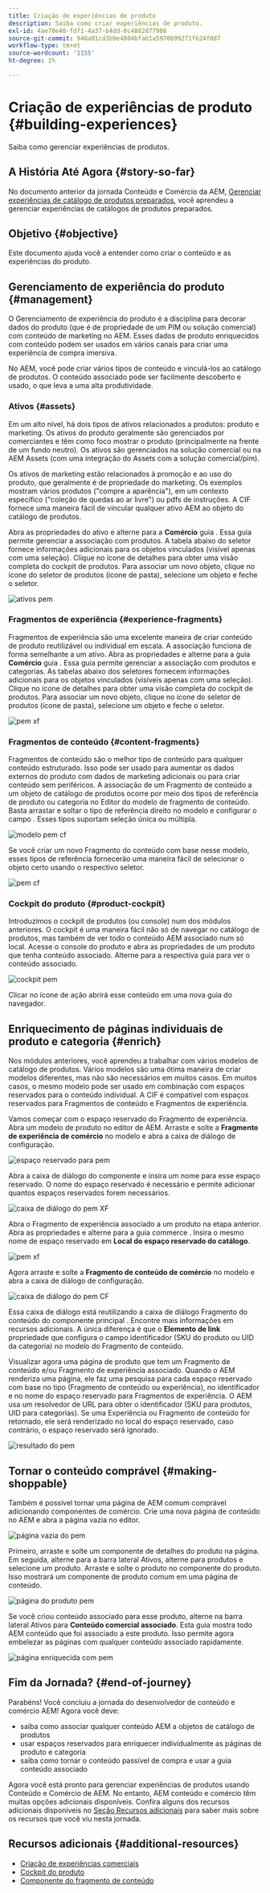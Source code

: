 ```yaml
---
title: Criação de experiências de produto
description: Saiba como criar experiências de produto.
exl-id: 4ae70e40-fdf1-4a37-b4dd-0c4882d77908
source-git-commit: 940a01cd3b9e4804bfab1a5970699271f624f087
workflow-type: tm+mt
source-wordcount: '1155'
ht-degree: 1%

---
```


# Criação de experiências de produto {#building-experiences}

Saiba como gerenciar experiências de produtos.

## A História Até Agora {#story-so-far}

No documento anterior da jornada Conteúdo e Comércio da AEM, [Gerenciar experiências de catálogo de produtos preparados](staged-catalog.md), você aprendeu a gerenciar experiências de catálogos de produtos preparados.

## Objetivo {#objective}

Este documento ajuda você a entender como criar o conteúdo e as experiências do produto.

## Gerenciamento de experiência do produto {#management}

O Gerenciamento de experiência do produto é a disciplina para decorar dados do produto (que é de propriedade de um PIM ou solução comercial) com conteúdo de marketing no AEM. Esses dados de produto enriquecidos com conteúdo podem ser usados em vários canais para criar uma experiência de compra imersiva.

No AEM, você pode criar vários tipos de conteúdo e vinculá-los ao catálogo de produtos. O conteúdo associado pode ser facilmente descoberto e usado, o que leva a uma alta produtividade.

### Ativos {#assets}

Em um alto nível, há dois tipos de ativos relacionados a produtos: produto e marketing. Os ativos do produto geralmente são gerenciados por comerciantes e têm como foco mostrar o produto (principalmente na frente de um fundo neutro). Os ativos são gerenciados na solução comercial ou na AEM Assets (com uma integração do Assets com a solução comercial/pim).

Os ativos de marketing estão relacionados à promoção e ao uso do produto, que geralmente é de propriedade do marketing. Os exemplos mostram vários produtos (&quot;compre a aparência&quot;), em um contexto específico (&quot;coleção de quedas ao ar livre&quot;) ou pdfs de instruções. A CIF fornece uma maneira fácil de vincular qualquer ativo AEM ao objeto do catálogo de produtos.

Abra as propriedades do ativo e alterne para a **Comércio** guia . Essa guia permite gerenciar a associação com produtos. A tabela abaixo do seletor fornece informações adicionais para os objetos vinculados (visível apenas com uma seleção). Clique no ícone de detalhes para obter uma visão completa do cockpit de produtos. Para associar um novo objeto, clique no ícone do seletor de produtos (ícone de pasta), selecione um objeto e feche o seletor.

![ativos pem](assets/pem-assets.png)

### Fragmentos de experiência {#experience-fragments}

Fragmentos de experiência são uma excelente maneira de criar conteúdo de produto reutilizável ou individual em escala. A associação funciona de forma semelhante a um ativo. Abra as propriedades e alterne para a guia **Comércio** guia . Essa guia permite gerenciar a associação com produtos e categorias. As tabelas abaixo dos seletores fornecem informações adicionais para os objetos vinculados (visíveis apenas com uma seleção). Clique no ícone de detalhes para obter uma visão completa do cockpit de produtos. Para associar um novo objeto, clique no ícone do seletor de produtos (ícone de pasta), selecione um objeto e feche o seletor.

![pem xf](assets/pem-xf.png)

### Fragmentos de conteúdo {#content-fragments}

Fragmentos de conteúdo são o melhor tipo de conteúdo para qualquer conteúdo estruturado. Isso pode ser usado para aumentar os dados externos do produto com dados de marketing adicionais ou para criar conteúdo sem periféricos. A associação de um Fragmento de conteúdo a um objeto de catálogo de produtos ocorre por meio dos tipos de referência de produto ou categoria no Editor do modelo de fragmento de conteúdo. Basta arrastar e soltar o tipo de referência direito no modelo e configurar o campo . Esses tipos suportam seleção única ou múltipla.

![modelo pem cf](assets/pem-cf-model.png)

Se você criar um novo Fragmento do conteúdo com base nesse modelo, esses tipos de referência fornecerão uma maneira fácil de selecionar o objeto certo usando o respectivo seletor.

![pem cf](assets/pem-cf.png)

### Cockpit do produto {#product-cockpit}

Introduzimos o cockpit de produtos (ou console) num dos módulos anteriores. O cockpit é uma maneira fácil não só de navegar no catálogo de produtos, mas também de ver todo o conteúdo AEM associado num só local. Acesse o console do produto e abra as propriedades de um produto que tenha conteúdo associado. Alterne para a respectiva guia para ver o conteúdo associado.

![cockpit pem](assets/pem-cockpit.png)

Clicar no ícone de ação abrirá esse conteúdo em uma nova guia do navegador.

## Enriquecimento de páginas individuais de produto e categoria {#enrich}

Nos módulos anteriores, você aprendeu a trabalhar com vários modelos de catálogo de produtos. Vários modelos são uma ótima maneira de criar modelos diferentes, mas não são necessários em muitos casos. Em muitos casos, o mesmo modelo pode ser usado em combinação com espaços reservados para o conteúdo individual. A CIF é compatível com espaços reservados para Fragmentos de conteúdo e Fragmentos de experiência.

Vamos começar com o espaço reservado do Fragmento de experiência. Abra um modelo de produto no editor de AEM. Arraste e solte a **Fragmento de experiência de comércio** no modelo e abra a caixa de diálogo de configuração.

![espaço reservado para pem](assets/pem-placeholder.png)

Abra a caixa de diálogo do componente e insira um nome para esse espaço reservado. O nome do espaço reservado é necessário e permite adicionar quantos espaços reservados forem necessários.

![caixa de diálogo do pem XF](assets/pem-dialog-xf.png)

Abra o Fragmento de experiência associado a um produto na etapa anterior. Abra as propriedades e alterne para a guia commerce . Insira o mesmo nome de espaço reservado em **Local do espaço reservado do catálogo**.

![pem xf](assets/pem-xf.png)

Agora arraste e solte a **Fragmento de conteúdo de comércio** no modelo e abra a caixa de diálogo de configuração.

![caixa de diálogo do pem CF](assets/pem-dialog-cf.png)

Essa caixa de diálogo está reutilizando a caixa de diálogo Fragmento do conteúdo do componente principal . Encontre mais informações em recursos adicionais. A única diferença é que o **Elemento de link** propriedade que configura o campo identificador (SKU do produto ou UID da categoria) no modelo do Fragmento de conteúdo.

Visualizar agora uma página de produto que tem um Fragmento de conteúdo e/ou Fragmento de experiência associado. Quando o AEM renderiza uma página, ele faz uma pesquisa para cada espaço reservado com base no tipo (Fragmento de conteúdo ou experiência), no identificador e no nome do espaço reservado para Fragmentos de experiência. O AEM usa um resolvedor de URL para obter o identificador (SKU para produtos, UID para categorias). Se uma Experiência ou Fragmento de conteúdo for retornado, ele será renderizado no local do espaço reservado, caso contrário, o espaço reservado será ignorado.

![resultado do pem](assets/pem-result.png)

## Tornar o conteúdo comprável {#making-shoppable}

Também é possível tornar uma página de AEM comum comprável adicionando componentes de comércio. Crie uma nova página de conteúdo no AEM e abra a página vazia no editor.

![página vazia do pem](assets/pem-page-empty.png)

Primeiro, arraste e solte um componente de detalhes do produto na página. Em seguida, alterne para a barra lateral Ativos, alterne para produtos e selecione um produto. Arraste e solte o produto no componente do produto. Isso mostrará um componente de produto comum em uma página de conteúdo.

![página do produto pem](assets/pem-page-product.png)

Se você criou conteúdo associado para esse produto, alterne na barra lateral Ativos para **Conteúdo comercial associado**. Esta guia mostra todo AEM conteúdo que foi associado a este produto. Isso permite agora embelezar as páginas com qualquer conteúdo associado rapidamente.

![página enriquecida com pem](assets/pem-page-enriched.png)

## Fim da Jornada? {#end-of-journey}

Parabéns! Você concluiu a jornada do desenvolvedor de conteúdo e comércio AEM! Agora você deve:

* saiba como associar qualquer conteúdo AEM a objetos de catálogo de produtos
* usar espaços reservados para enriquecer individualmente as páginas de produto e categoria
* saiba como tornar o conteúdo passível de compra e usar a guia conteúdo associado

Agora você está pronto para gerenciar experiências de produtos usando Conteúdo e Comércio de AEM. No entanto, AEM conteúdo e comércio têm muitas opções adicionais disponíveis. Confira alguns dos recursos adicionais disponíveis no [Seção Recursos adicionais](#additional-resources) para saber mais sobre os recursos que você viu nesta jornada.

## Recursos adicionais {#additional-resources}

* [Criação de experiências comerciais](/help/commerce-cloud/authoring/authoring-commerce-experiences.md)
* [Cockpit do produto](/help/commerce-cloud/authoring/product-cockpit.md)
* [Componente do fragmento de conteúdo](https://experienceleague.adobe.com/docs/experience-manager-core-components/using/components/content-fragment-component.html?lang=en)
